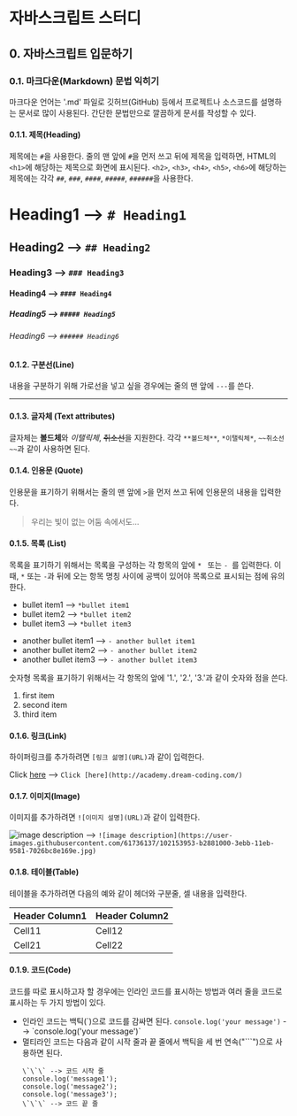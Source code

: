 # 자바스크립트 스터디
## 0. 자바스크립트 입문하기
### 0.1. 마크다운(Markdown) 문법 익히기
마크다운 언어는 '.md' 파일로 깃허브(GitHub) 등에서 프로젝트나 소스코드를 설명하는 문서로 많이 사용된다.
간단한 문법만으로 깔끔하게 문서를 작성할 수 있다.
#### 0.1.1. 제목(Heading)
제목에는 `#`을 사용한다. 줄의 맨 앞에 `#`을 먼저 쓰고 뒤에 제목을 입력하면, HTML의 `<h1>`에 해당하는 제목으로 화면에 표시된다. `<h2>`, `<h3>`, `<h4>`, `<h5>`, `<h6>`에 해당하는 제목에는 각각 `##`, `###`, `####`, `#####`, `######`을 사용한다.
  # Heading1 --> `# Heading1`
  ## Heading2 --> `## Heading2`
  ### Heading3 --> `### Heading3`
  #### Heading4 --> `#### Heading4`
  ##### Heading5 --> `##### Heading5`
  ###### Heading6 --> `###### Heading6`
#### 0.1.2. 구분선(Line)
내용을 구분하기 위해 가로선을 넣고 싶을 경우에는 줄의 맨 앞에 `---`를 쓴다.

  ---
  
#### 0.1.3. 글자체 (Text attributes)
글자체는 **볼드체**와 *이탤릭체*, ~~취소선~~을 지원한다. 각각 `**볼드체**`, `*이탤릭체*`, `~~취소선~~`과 같이 사용하면 된다.
#### 0.1.4. 인용문 (Quote)
인용문을 표기하기 위해서는 줄의 맨 앞에 `>`을 먼저 쓰고 뒤에 인용문의 내용을 입력한다.
  > 우리는 빛이 없는 어둠 속에서도...

#### 0.1.5. 목록 (List)
목록을 표기하기 위해서는 목록을 구성하는 각 항목의 앞에 `* ` 또는 `- `를 입력한다. 이 때, `*` 또는 `-`과 뒤에 오는 항목 명칭 사이에 공백이 있어야 목록으로 표시되는 점에 유의한다.

  * bullet item1 --> `*bullet item1`
  * bullet item2 --> `*bullet item2`
  * bullet item3 --> `*bullet item3`
  
  - another bullet item1 --> `- another bullet item1`
  - another bullet item2 --> `- another bullet item2`
  - another bullet item3 --> `- another bullet item3`

숫자형 목록을 표기하기 위해서는 각 항목의 앞에 '1.', '2.', '3.'과 같이 숫자와 점을 쓴다.
  1. first item
  2. second item
  3. third item

#### 0.1.6. 링크(Link)
하이퍼링크를 추가하려면 `[링크 섦명](URL)`과 같이 입력한다.

  Click [here](http://academy.dream-coding.com/) --> `Click [here](http://academy.dream-coding.com/)`

#### 0.1.7. 이미지(Image)
이미지를 추가하려면 `![이미지 설명](URL)`과 같이 입력한다.

  ![image description](https://user-images.githubusercontent.com/61736137/102153953-b2881000-3ebb-11eb-9581-7026bc8e169e.jpg) --> `![image description](https://user-images.githubusercontent.com/61736137/102153953-b2881000-3ebb-11eb-9581-7026bc8e169e.jpg)`

#### 0.1.8. 테이블(Table)
테이블을 추가하려면 다음의 예와 같이 헤더와 구분줄, 셀 내용을 입력한다.

|Header Column1|Header Column2|
|--|--|
|Cell11|Cell12|
|Cell21|Cell22|

#### 0.1.9. 코드(Code)
코드를 따로 표시하고자 할 경우에는 인라인 코드를 표시하는 방법과 여러 줄을 코드로 표시하는 두 가지 방법이 있다.
  * 인라인 코드는 백틱(\`)으로 코드를 감싸면 된다.
    `console.log('your message')` 
    --> \`console.log('your message')\`
  * 멀티라인 코드는 다음과 같이 시작 줄과 끝 줄에서 백틱을 세 번 연속("```")으로 사용하면 된다.
    ```
    \`\`\` --> 코드 시작 줄
    console.log('message1');
    console.log('message2');
    console.log('message3');
    \`\`\` --> 코드 끝 줄
    ```


